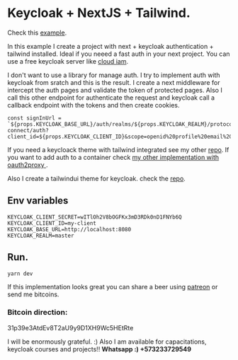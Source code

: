 # Keycloak + NextJS + Tailwind.

Check this [example](https://keycloak-nextjs-example-santiblanko.vercel.app).


In this example I create a project with next + keycloak authentication + tailwind installed. Ideal if you neeed a fast auth in your next project. 
You can use a free keycloak server like [cloud iam](https://www.cloud-iam.com/).

I don't want to use a library for manage auth. I try to implement auth with keycloak from sratch and this is the result.
I create a next middleware for intercept the auth pages and validate the token of protected pages.
Also I call this other endpoint for authenticate the request and keycloak call a callback endpoint with the tokens and then create cookies.

```
const signInUrl = `${props.KEYCLOAK_BASE_URL}/auth/realms/${props.KEYCLOAK_REALM}/protocol/openid-connect/auth?client_id=${props.KEYCLOAK_CLIENT_ID}&scope=openid%20profile%20email%20offline_access&response_type=code&redirect_uri=${props.KEYCLOAK_REDIRECT_URI}`;
```

If you need a keycloack theme with tailwind integrated see my other [repo](https://keycloak-nextjs-example-santiblanko.vercel.app).
If you want to add auth to a container check [my other implementation with oauth2proxy ](https://keycloak-nextjs-example-santiblanko.vercel.app).

Also I create a tailwindui theme for keycloak. check the [repo](https://github.com/santiblanko/tailwind-keycloak-theme).

## Env variables
```
KEYCLOAK_CLIENT_SECRET=wITlOh2V8bOGFKx3mD3RDk0nD1FNYb6Q
KEYCLOAK_CLIENT_ID=my-client
KEYCLOAK_BASE_URL=http://localhost:8080
KEYCLOAK_REALM=master
```

## Run.
```
yarn dev
```

If this implementation looks great you can share a beer using [patreon](https://patreon.com/santiblanko?utm_medium=clipboard_copy&utm_source=copyLink&utm_campaign=creatorshare_creator) or send me bitcoins.

### Bitcoin direction: 
31p39e3AtdEv8T2aU9y9D1XH9Wc5HEtRte

I will be enormously grateful. :) Also I am available for capacitations, keycloak courses and projects!! 
<b>Whatsapp :) +573233729549</b>
